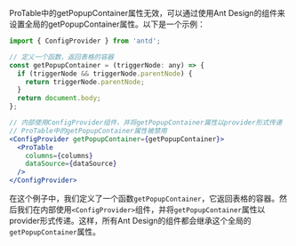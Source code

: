 ProTable中的getPopupContainer属性无效，可以通过使用Ant Design的<ConfigProvider>组件来设置全局的getPopupContainer属性。以下是一个示例：

```jsx
import { ConfigProvider } from 'antd';

// 定义一个函数，返回表格的容器
const getPopupContainer = (triggerNode: any) => {
  if (triggerNode && triggerNode.parentNode) {
    return triggerNode.parentNode;
  }
  return document.body;
};

// 内部使用ConfigProvider组件，并将getPopupContainer属性以provider形式传递
// ProTable中的getPopupContainer属性被禁用
<ConfigProvider getPopupContainer={getPopupContainer}>
  <ProTable
    columns={columns}
    dataSource={dataSource}
  />
</ConfigProvider>
```

在这个例子中，我们定义了一个函数`getPopupContainer`，它返回表格的容器。然后我们在内部使用`<ConfigProvider>`组件，并将`getPopupContainer`属性以provider形式传递。这样，所有Ant Design的组件都会继承这个全局的`getPopupContainer`属性。
